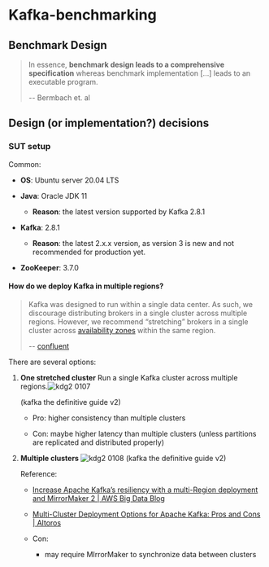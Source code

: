 # Kafka-benchmarking

## Benchmark Design

> In essence, **benchmark design leads to a comprehensive specification** whereas benchmark implementation [...] leads to an executable program.
> 
> -- Bermbach et. al



## Design (or implementation?) decisions

### SUT setup

Common:

- **OS**: Ubuntu server 20.04 LTS

- **Java**: Oracle JDK 11
  
  - **Reason**: the latest version supported by Kafka 2.8.1

- **Kafka**: 2.8.1
  
  - **Reason**: the latest 2.x.x version, as version 3 is new and not recommended for production yet.

- **ZooKeeper**: 3.7.0

#### 

#### How do we deploy Kafka in multiple regions?

> Kafka was designed to run within a single data center. As such, we discourage distributing brokers in a single cluster across multiple regions. However, we recommend “stretching” brokers in a single cluster across [availability zones](http://docs.aws.amazon.com/AWSEC2/latest/UserGuide/using-regions-availability-zones.html) within the same region.
> 
> -- [confluent](https://www.confluent.io/blog/design-and-deployment-considerations-for-deploying-apache-kafka-on-aws/)

There are several options:

1. **One stretched cluster**
   Run a single Kafka cluster across multiple regions.![kdg2 0107](https://learning.oreilly.com/api/v2/epubs/urn:orm:book:9781492043072/files/assets/kdg2_0107.png)
   
   (kafka the definitive guide v2)
   
   - Pro: higher consistency than multiple clusters
   
   - Con: maybe higher latency than multiple clusters (unless partitions are replicated and distributed properly)

2. **Multiple clusters**
   ![kdg2 0108](https://learning.oreilly.com/api/v2/epubs/urn:orm:book:9781492043072/files/assets/kdg2_0108.png)
   (kafka the definitive guide v2)
   
   Reference: 
   
   - [Increase Apache Kafka’s resiliency with a multi-Region deployment and MirrorMaker 2 | AWS Big Data Blog](https://aws.amazon.com/blogs/big-data/increase-apache-kafkas-resiliency-with-a-multi-region-deployment-and-mirrormaker-2/)
   
   - [Multi-Cluster Deployment Options for Apache Kafka: Pros and Cons | Altoros](https://www.altoros.com/blog/multi-cluster-deployment-options-for-apache-kafka-pros-and-cons/)
   
   - Con:
     
     - may require MIrrorMaker to synchronize data between clusters